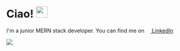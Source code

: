 # Ciao! <img src="https://raw.githubusercontent.com/MartinHeinz/MartinHeinz/master/wave.gif" width="30px">

<p>I'm a junior MERN stack developer. You can find me on  <a target="_blank" href="https://www.linkedin.com/in/massa-alberto">  <img src="https://cdn-icons-png.flaticon.com/512/174/174857.png" style="width: 12px"> LinkedIn</a></p>


<img align="center" src="https://github-readme-stats.vercel.app/api/top-langs/?username=alberto-massa&hide=java,html,tex&title_color=ffffff&text_color=c9cacc&icon_color=2bbc8a&bg_color=1d1f21&langs_count=3" />
